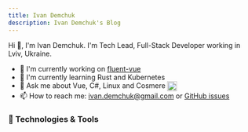 ```yaml
---
title: Ivan Demchuk
description: Ivan Demchuk's Blog
---
```


Hi 👋, I'm Ivan Demchuk. I'm Tech Lead, Full-Stack Developer working in Lviv, Ukraine.

 - 🔭 I'm currently working on [fluent-vue](https://github.com/demivan/fluent-vue)
 - 🌱 I'm currently learning Rust and Kubernetes
 - 💬 Ask me about Vue, C#, Linux and Cosmere <img src="https://user-images.githubusercontent.com/2339406/126692384-17784667-7b16-434e-8b54-48b5e5ec614e.png" width="20" height="20" valign="middle" class="inline-image">
 - 📫 How to reach me: [ivan.demchuk@gmail.com](mailto:ivan.demchuk@gmail.com) or [GitHub issues](https://github.com/Demivan/Demivan/issues)

### 🔧 Technologies & Tools

<div class="inline-images">
<p class="flex flex-row flex-wrap gap-1">
  <img src="https://img.shields.io/badge/OS-ArchLinux-informational?style=for-the-badge&amp;logo=linux&amp;logoColor=white&amp;color=2bbc8a&amp;labelColor=273849" alt="">
  <img src="https://img.shields.io/badge/Shell-Fish-informational?style=for-the-badge&amp;logo=gnu-bash&amp;logoColor=white&amp;color=2bbc8a&amp;labelColor=273849" alt="">
  <img src="https://img.shields.io/badge/Editor-JetBrains%20Rider-informational?style=for-the-badge&amp;logo=rider&amp;logoColor=white&amp;color=2bbc8a&amp;labelColor=273849" alt="">
  <img src="https://img.shields.io/badge/Font-JetBrains%20Mono-informational?style=for-the-badge&amp;logo=jetbrains&amp;logoColor=white&amp;color=2bbc8a&amp;labelColor=273849" alt="">
</p>

<p class="flex flex-row flex-wrap gap-1">
  <img src="https://img.shields.io/badge/-C%23-273849?style=for-the-badge&amp;logo=csharp" alt="">
  <img src="https://img.shields.io/badge/-ASP.NET%20Core-273849?style=for-the-badge&amp;logo=.net" alt="">
  <img src="https://img.shields.io/badge/-Vue-273849?style=for-the-badge&amp;logo=vue.js" alt="">
  <img src="https://img.shields.io/badge/-Typescript-273849?style=for-the-badge&amp;logo=typescript" alt="">
  <img src="https://img.shields.io/badge/-JavaScript-273849?style=for-the-badge&amp;logo=javascript" alt="">
  <img src="https://img.shields.io/badge/-Swift-273849?style=for-the-badge&amp;logo=swift" alt="">
</p>
</div>
